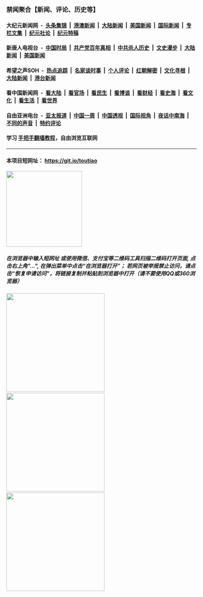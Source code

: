 ### 禁闻聚合【新闻、评论、历史等】

#### 大纪元新闻网 &nbsp;-&nbsp; [头条集锦](indexes/E头条集锦.md?t=03190731) &nbsp;|&nbsp; [港澳新闻](indexes/E港澳新闻.md?t=03190731)  &nbsp;|&nbsp; [大陆新闻](indexes/E大陆新闻.md?t=03190731) &nbsp;|&nbsp; [美国新闻](indexes/E美国新闻.md?t=03190731) &nbsp;|&nbsp; [国际新闻](indexes/E国际新闻.md?t=03190731) &nbsp;|&nbsp; [专栏文集](indexes/E专栏文集.md?t=03190731) &nbsp;|&nbsp; [纪元社论](indexes/E纪元社论.md?t=03190731) &nbsp;|&nbsp; [纪元特稿](indexes/E纪元特稿.md?t=03190731) 

#### 新唐人电视台 &nbsp;-&nbsp; [中国时局](indexes/N中国时局.md?t=03190731) &nbsp;|&nbsp; [共产党百年真相](indexes/N共产党百年真相.md?t=03190731) &nbsp;|&nbsp; [中共杀人历史](indexes/N中共杀人历史.md?t=03190731) &nbsp;|&nbsp; [文史漫步](indexes/N文史漫步.md?t=03190731) &nbsp;|&nbsp; [大陆新闻](indexes/N大陆新闻.md?t=03190731) &nbsp;|&nbsp; [美国新闻](indexes/N美国新闻.md?t=03190731)

#### 希望之声SOH &nbsp;-&nbsp; [热点追踪](indexes/H热点追踪.md?t=03190731) &nbsp;|&nbsp; [名家谈时事](indexes/H名家谈时事.md?t=03190731) &nbsp;|&nbsp; [个人评论](indexes/H个人评论.md?t=03190731)  &nbsp;|&nbsp; [红朝解密](indexes/H红朝解密.md?t=03190731) &nbsp;|&nbsp; [文化寻根](indexes/H文化寻根.md?t=03190731) &nbsp;|&nbsp; [大陆新闻](indexes/H大陆新闻.md?t=03190731) &nbsp;|&nbsp; [港台新闻](indexes/H港台新闻.md?t=03190731)

#### 看中国新闻网 &nbsp;-&nbsp; [看大陆](indexes/S看大陆.md?t=03190731) &nbsp;|&nbsp; [看官场](indexes/S看官场.md?t=03190731) &nbsp;|&nbsp; [看民生](indexes/S看民生.md?t=03190731)  &nbsp;|&nbsp; [看博谈](indexes/S看博谈.md?t=03190731) &nbsp;|&nbsp; [看财经](indexes/S看财经.md?t=03190731) &nbsp;|&nbsp; [看史海](indexes/S看史海.md?t=03190731) &nbsp;|&nbsp; [看文化](indexes/S看文化.md?t=03190731) &nbsp;|&nbsp; [看生活](indexes/S看生活.md?t=03190731) &nbsp;|&nbsp; [看世界](indexes/S看世界.md?t=03190731)

#### 自由亚洲电台 &nbsp;-&nbsp; [亚太报道](indexes/R亚太报道.md?t=03190731) &nbsp;|&nbsp; [中国一周](indexes/R中国一周.md?t=03190731) &nbsp;|&nbsp; [中国透视](indexes/R中国透视.md?t=03190731)  &nbsp;|&nbsp; [国际视角](indexes/R国际视角.md?t=03190731) &nbsp;|&nbsp; [夜话中南海](indexes/R夜话中南海.md?t=03190731) &nbsp;|&nbsp; [不同的声音](indexes/R不同的声音.md?t=03190731) &nbsp;|&nbsp; [特约评论](indexes/R特约评论.md?t=03190731)

#### 学习 [手把手翻墙教程](https://github.com/gfw-breaker/guides/wiki)，自由浏览互联网

----

#### 本项目短网址： https://git.io/toutiao
<img src="https://raw.githubusercontent.com/gfw-breaker/banned-news/master/scripts/img/qr.png" width="200px"/>  

##### 在浏览器中输入短网址 或使用微信、支付宝等二维码工具扫描二维码打开页面, 点击右上角"...", 在弹出菜单中点击“在浏览器打开”； 若网页被举报禁止访问，请点击“恢复申请访问”，将链接复制并粘贴到浏览器中打开（请不要使用QQ或360浏览器）

<img src="https://raw.githubusercontent.com/gfw-breaker/banned-news/master/scripts/img/1.png" width="260px"/> &nbsp; <img src="https://raw.githubusercontent.com/gfw-breaker/banned-news/master/scripts/img/2.png" width="260px"/> &nbsp; <img src="https://raw.githubusercontent.com/gfw-breaker/banned-news/master/scripts/img/3.png" width="260px"/>
